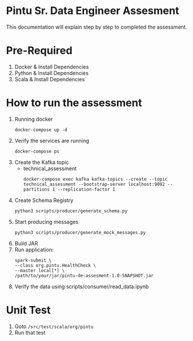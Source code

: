 # Pintu Sr. Data Engineer Assesment
This documentation will explain step by step to completed the assessment.

# Pre-Required
1. Docker & Install Dependencies
2. Python & Install Dependencies
3. Scala & Install Dependencies

# How to run the assessment
1. Running docker
    ```
    docker-compose up -d
    ```
2. Verify the services are running
    ```
    docker-compose ps
    ```
3. Create the Kafka topic
    - technical_assessment
        ```
        docker-compose exec kafka kafka-topics --create --topic technical_assessment --bootstrap-server localhost:9092 --partitions 1 --replication-factor 1
        ```
4. Create Schema Registry
    ```
    python3 scripts/producer/generate_schema.py
    ```
5. Start producing messages
    ```
    python3 scripts/producer/generate_mock_messages.py
    ```
6. Build JAR
7. Run application:
    ```
    spark-submit \
    --class org.pintu.HealthCheck \
    --master local[*] \
    /path/to/your/jar/pintu-de-assesment-1.0-SNAPSHOT.jar
    ```
7. Verify the data using scripts/consumer/read_data.ipynb

# Unit Test
1. Goto `/src/test/scala/org/pintu`
2. Run that test